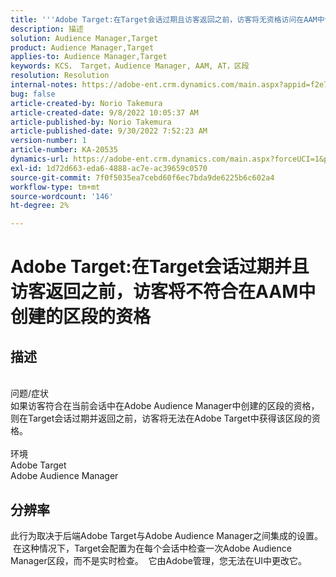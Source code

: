 ```yaml
---
title: '''Adobe Target:在Target会话过期且访客返回之前，访客将无资格访问在AAM中创建的区段。'
description: 描述
solution: Audience Manager,Target
product: Audience Manager,Target
applies-to: Audience Manager,Target
keywords: KCS， Target，Audience Manager, AAM, AT，区段
resolution: Resolution
internal-notes: https://adobe-ent.crm.dynamics.com/main.aspx?appid=f2e74f34-7119-ea11-a811-000d3a5936c5&forceUCI=1&newWindow=true&pagetype=entityrecord&etn=knowledgearticle&id=45e8e885-2b47-e911-a952-000d3a34ebb5
bug: false
article-created-by: Norio Takemura
article-created-date: 9/8/2022 10:05:37 AM
article-published-by: Norio Takemura
article-published-date: 9/30/2022 7:52:23 AM
version-number: 1
article-number: KA-20535
dynamics-url: https://adobe-ent.crm.dynamics.com/main.aspx?forceUCI=1&pagetype=entityrecord&etn=knowledgearticle&id=59671ac2-5d2f-ed11-9db1-002248086d3d
exl-id: 1d72d663-eda6-4888-ac7e-ac39659c0570
source-git-commit: 7f0f5035ea7cebd60f6ec7bda9de6225b6c602a4
workflow-type: tm+mt
source-wordcount: '146'
ht-degree: 2%

---
```


# Adobe Target:在Target会话过期并且访客返回之前，访客将不符合在AAM中创建的区段的资格

## 描述

<br>问题/症状<br>如果访客符合在当前会话中在Adobe Audience Manager中创建的区段的资格，则在Target会话过期并返回之前，访客将无法在Adobe Target中获得该区段的资格。<br><br>环境<br>Adobe Target
<br>Adobe Audience Manager

## 分辨率


此行为取决于后端Adobe Target与Adobe Audience Manager之间集成的设置。  在这种情况下，Target会配置为在每个会话中检查一次Adobe Audience Manager区段，而不是实时检查。  它由Adobe管理，您无法在UI中更改它。
